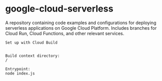 # google-cloud-serverless
A repository containing code examples and configurations for deploying serverless applications on Google Cloud Platform. Includes branches for Cloud Run, Cloud Functions, and other relevant services.

```
Set up with Cloud Build


Build context directory:
/

Entrypoint:
node index.js
```
